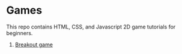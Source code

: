 # Games
This repo contains HTML, CSS, and Javascript 2D game tutorials for beginners.

1. [Breakout game](./Breakout_game)
